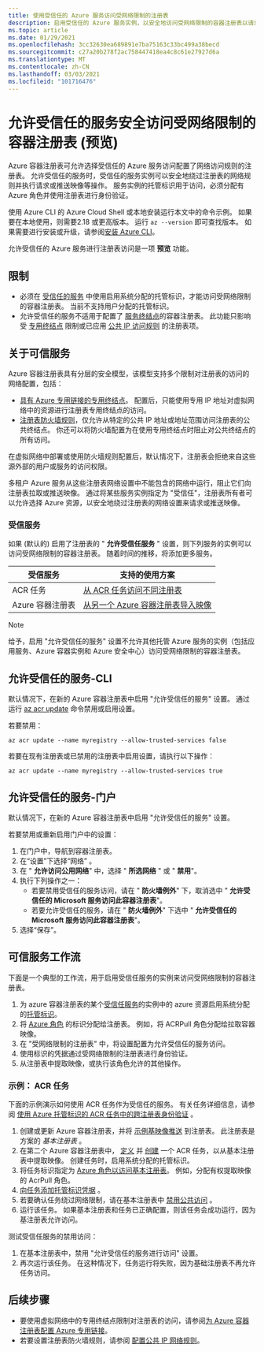 ```yaml
---
title: 使用受信任的 Azure 服务访问受网络限制的注册表
description: 启用受信任的 Azure 服务实例，以安全地访问受网络限制的容器注册表以请求或推送映像
ms.topic: article
ms.date: 01/29/2021
ms.openlocfilehash: 3cc32630ea689891e7ba75163c33bc499a38becd
ms.sourcegitcommit: c27a20b278f2ac758447418ea4c8c61e27927d6a
ms.translationtype: MT
ms.contentlocale: zh-CN
ms.lasthandoff: 03/03/2021
ms.locfileid: "101716476"
---
```

# <a name="allow-trusted-services-to-securely-access-a-network-restricted-container-registry-preview"></a>允许受信任的服务安全访问受网络限制的容器注册表 (预览) 

Azure 容器注册表可允许选择受信任的 Azure 服务访问配置了网络访问规则的注册表。 允许受信任的服务时，受信任的服务实例可以安全地绕过注册表的网络规则并执行请求或推送映像等操作。 服务实例的托管标识用于访问，必须分配有 Azure 角色并使用注册表进行身份验证。

使用 Azure CLI 的 Azure Cloud Shell 或本地安装运行本文中的命令示例。 如果要在本地使用，则需要2.18 或更高版本。 运行 `az --version` 即可查找版本。 如果需要进行安装或升级，请参阅[安装 Azure CLI](/cli/azure/install-azure-cli)。

允许受信任的 Azure 服务进行注册表访问是一项 **预览** 功能。

## <a name="limitations"></a>限制

* 必须在 [受信任的服务](#trusted-services) 中使用启用系统分配的托管标识，才能访问受网络限制的容器注册表。 当前不支持用户分配的托管标识。
* 允许受信任的服务不适用于配置了 [服务终结点](container-registry-vnet.md)的容器注册表。 此功能只影响受 [专用终结点](container-registry-private-link.md) 限制或已应用 [公共 IP 访问规则](container-registry-access-selected-networks.md) 的注册表项。 

## <a name="about-trusted-services"></a>关于可信服务

Azure 容器注册表具有分层的安全模型，该模型支持多个限制对注册表的访问的网络配置，包括：

* [具有 Azure 专用链接的专用终结点](container-registry-private-link.md)。 配置后，只能使用专用 IP 地址对虚拟网络中的资源进行注册表专用终结点的访问。  
* [注册表防火墙规则](container-registry-access-selected-networks.md)，仅允许从特定的公共 IP 地址或地址范围访问注册表的公共终结点。 你还可以将防火墙配置为在使用专用终结点时阻止对公共终结点的所有访问。

在虚拟网络中部署或使用防火墙规则配置后，默认情况下，注册表会拒绝来自这些源外部的用户或服务的访问权限。 

多租户 Azure 服务从这些注册表网络设置中不能包含的网络中运行，阻止它们向注册表拉取或推送映像。 通过将某些服务实例指定为 "受信任"，注册表所有者可以允许选择 Azure 资源，以安全地绕过注册表的网络设置来请求或推送映像。 

### <a name="trusted-services"></a>受信服务

如果 (默认的) 启用了注册表的 " **允许受信任服务** " 设置，则下列服务的实例可以访问受网络限制的容器注册表。 随着时间的推移，将添加更多服务。

|受信服务  |支持的使用方案  |
|---------|---------|
|ACR 任务     | [从 ACR 任务访问不同注册表](container-registry-tasks-cross-registry-authentication.md)       |
|Azure 容器注册表 | [从另一个 Azure 容器注册表导入映像](container-registry-import-images.md#import-from-an-azure-container-registry-in-the-same-ad-tenant) | 

> [!NOTE]
> 给予，启用 "允许受信任的服务" 设置不允许其他托管 Azure 服务的实例（包括应用服务、Azure 容器实例和 Azure 安全中心）访问受网络限制的容器注册表。

## <a name="allow-trusted-services---cli"></a>允许受信任的服务-CLI

默认情况下，在新的 Azure 容器注册表中启用 "允许受信任的服务" 设置。 通过运行 [az acr update](/cli/azure/acr#az-acr-update) 命令禁用或启用设置。

若要禁用：

```azurecli
az acr update --name myregistry --allow-trusted-services false
```

若要在现有注册表或已禁用的注册表中启用设置，请执行以下操作：

```azurecli
az acr update --name myregistry --allow-trusted-services true
```

## <a name="allow-trusted-services---portal"></a>允许受信任的服务-门户

默认情况下，在新的 Azure 容器注册表中启用 "允许受信任的服务" 设置。 

若要禁用或重新启用门户中的设置：

1. 在门户中，导航到容器注册表。
1. 在“设置”下选择“网络” 。 
1. 在 " **允许访问公用网络**" 中，选择 " **所选网络** " 或 " **禁用**"。
1. 执行下列操作之一：
    * 若要禁用受信任的服务访问，请在 " **防火墙例外**" 下，取消选中 " **允许受信任的 Microsoft 服务访问此容器注册表**"。 
    * 若要允许受信任的服务，请在 " **防火墙例外**" 下选中 " **允许受信任的 Microsoft 服务访问此容器注册表**"。
1. 选择“保存”。

## <a name="trusted-services-workflow"></a>可信服务工作流

下面是一个典型的工作流，用于启用受信任服务的实例来访问受网络限制的容器注册表。

1. 为 azure 容器注册表的某个[受信任服务](#trusted-services)的实例中的 azure 资源启用系统分配的[托管标识](../active-directory/managed-identities-azure-resources/overview.md)。
1. 将 [Azure 角色](container-registry-roles.md) 的标识分配给注册表。 例如，将 ACRPull 角色分配给拉取容器映像。
1. 在 "受网络限制的注册表" 中，将设置配置为允许受信任的服务访问。
1. 使用标识的凭据通过受网络限制的注册表进行身份验证。 
1. 从注册表中提取映像，或执行该角色允许的其他操作。

### <a name="example-acr-tasks"></a>示例： ACR 任务

下面的示例演示如何使用 ACR 任务作为受信任的服务。 有关任务详细信息，请参阅 [使用 Azure 托管标识的 ACR 任务中的跨注册表身份验证](container-registry-tasks-cross-registry-authentication.md) 。

1. 创建或更新 Azure 容器注册表，并将 [示例基映像推送](container-registry-tasks-cross-registry-authentication.md#prepare-base-registry) 到注册表。 此注册表是方案的 *基本注册表* 。
1. 在第二个 Azure 容器注册表中， [定义](container-registry-tasks-cross-registry-authentication.md#define-task-steps-in-yaml-file) 并 [创建](container-registry-tasks-cross-registry-authentication.md#option-2-create-task-with-system-assigned-identity) 一个 ACR 任务，以从基本注册表中提取映像。 创建任务时，启用系统分配的托管标识。
1. 将任务标识指定为 [Azure 角色以访问基本注册表](container-registry-tasks-authentication-managed-identity.md#3-grant-the-identity-permissions-to-access-other-azure-resources)。 例如，分配有权提取映像的 AcrPull 角色。
1. [向任务添加托管标识凭据](container-registry-tasks-authentication-managed-identity.md#4-optional-add-credentials-to-the-task) 。
1. 若要确认任务绕过网络限制，请在基本注册表中 [禁用公共访问](container-registry-access-selected-networks.md#disable-public-network-access) 。
1. 运行该任务。 如果基本注册表和任务已正确配置，则该任务会成功运行，因为基注册表允许访问。

测试受信任服务的禁用访问：

1. 在基本注册表中，禁用 "允许受信任的服务进行访问" 设置。
1. 再次运行该任务。 在这种情况下，任务运行将失败，因为基础注册表不再允许任务访问。

## <a name="next-steps"></a>后续步骤

* 要使用虚拟网络中的专用终结点限制对注册表的访问，请参阅[为 Azure 容器注册表配置 Azure 专用链接](container-registry-private-link.md)。
* 若要设置注册表防火墙规则，请参阅 [配置公共 IP 网络规则](container-registry-access-selected-networks.md)。
